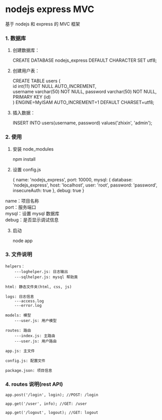 # nodejs express MVC

基于 nodejs 和 express 的 MVC 框架


### 1. 数据库

1) 创建数据库：

	CREATE DATABASE nodejs_express DEFAULT CHARACTER SET utf8;

2) 创建用户表：

	CREATE TABLE users (  
	    id int(11) NOT NULL AUTO_INCREMENT,  
	    username varchar(50) NOT NULL,
	    password varchar(50) NOT NULL,
	    PRIMARY KEY (id)  
	) ENGINE=MyISAM AUTO_INCREMENT=1 DEFAULT CHARSET=utf8;
	
3) 插入数据：

	INSERT INTO users(username, password) values('zhixin', 'admin');

### 2. 使用

1) 安装 node_modules

	npm install
	
2) 设置 config.js

	{
		name: 'nodejs_express',
		port: 10000,
		mysql: {
			database: 'nodejs_express',
			host: 'localhost',
			user: 'root',
			password: 'password',
			insecureAuth: true
		},
		debug: true
	}
	
name：项目名称  
port：服务端口  
mysql：设置 mysql 数据库  
debug：是否显示调试信息  
	
3) 启动

	node app
	
### 3. 文件说明

	helpers：
		---loghelper.js: 日志输出
		---sqlhelper.js: mysql 帮助类
	
	html: 静态文件夹(html, css, js)
	
	logs: 日志信息
		---access.log
		---error.log
	
	models: 模型
		---user.js: 用户模型

	routes: 路由		
		---index.js: 主路由
		---user.js: 用户路由
		
	app.js: 主文件
	
	config.js: 配置文件
	
	package.json: 项目信息

### 4. routes 说明(rest API)

	app.post('/login', login); //POST: /login
	
	app.get('/user', info); //GET: /user
	
	app.get('/logout', logout); //GET: logout
